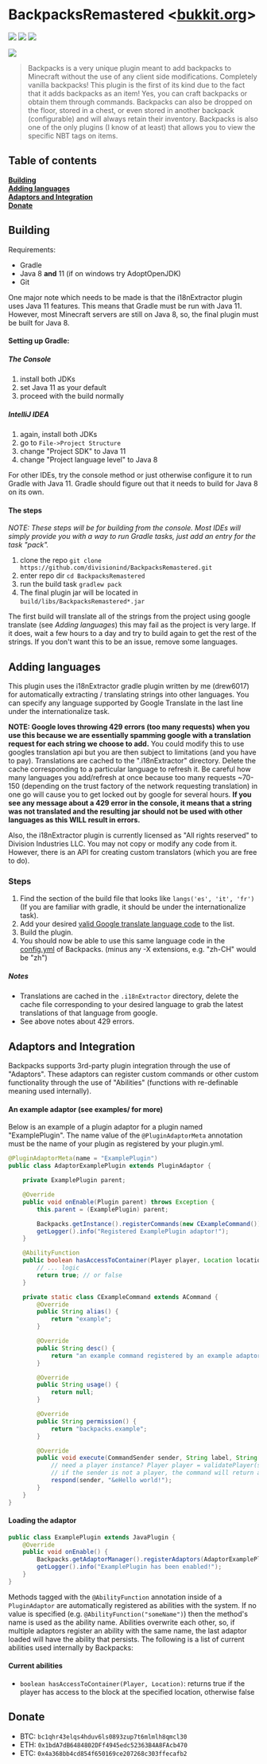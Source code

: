 # BackpacksRemastered <[bukkit.org](https://dev.bukkit.org/projects/backpack-item)>
[![](https://img.shields.io/travis/divisionind/BackpacksRemastered/master.svg?style=flat-square)](https://travis-ci.org/divisionind/BackpacksRemastered)
![](https://img.shields.io/github/repo-size/divisionind/BackpacksRemastered.svg?style=flat-square)
![](https://img.shields.io/badge/license-GPLv3-green.svg?style=flat-square)

![](https://raw.githubusercontent.com/divisionind/BackpacksRemastered/master/screenshots/logo.png)
> Backpacks is a very unique plugin meant to add backpacks to Minecraft without the use of any client side modifications. 
Completely vanilla backpacks! This plugin is the first of its kind due to the fact that it adds backpacks as an item! Yes, 
you can craft backpacks or obtain them through commands. Backpacks can also be dropped on the floor, stored in a chest, or 
even stored in another backpack (configurable) and will always retain their inventory. Backpacks is also one of the only 
plugins (I know of at least) that allows you to view the specific NBT tags on items.

## Table of contents
**[Building](#building)**<br>
**[Adding languages](#adding-languages)**<br>
**[Adaptors and Integration](#adaptors-and-integration)**<br>
**[Donate](#donate)**<br>

## Building
Requirements:
  - Gradle
  - Java 8 **and** 11 (if on windows try AdoptOpenJDK)
  - Git
  
One major note which needs to be made is that the i18nExtractor plugin uses Java 11 features. This means that Gradle must be
run with Java 11. However, most Minecraft servers are still on Java 8, so, the final plugin must be built for Java 8.

#### Setting up Gradle:
##### The Console
1. install both JDKs
2. set Java 11 as your default
3. proceed with the build normally

##### IntelliJ IDEA
1. again, install both JDKs
2. go to `File->Project Structure`
3. change "Project SDK" to Java 11
4. change "Project language level" to Java 8

For other IDEs, try the console method or just otherwise configure it to run Gradle with Java 11. Gradle should figure
out that it needs to build for Java 8 on its own.

#### The steps
*NOTE: These steps will be for building from the console. Most IDEs will simply provide you with a way to run Gradle
tasks, just add an entry for the task "pack".*
1. clone the repo `git clone https://github.com/divisionind/BackpacksRemastered.git`
2. enter repo dir `cd BackpacksRemastered`
3. run the build task `gradlew pack`
4. The final plugin jar will be located in `build/libs/BackpacksRemastered*.jar`

The first build will translate all of the strings from the project using google translate (see *Adding languages*)
this may fail as the project is very large. If it does, wait a few hours to a day and try to build again to get the
rest of the strings. If you don't want this to be an issue, remove some languages.

## Adding languages
This plugin uses the i18nExtractor gradle plugin written by me (drew6017) for automatically extracting / translating
strings into other languages. You can specify any language supported by Google Translate in the last line
under the internationalize task.

__NOTE: Google loves throwing 429 errors (too many requests) when you use this because we are essentially spamming 
google with a translation request for each string we choose to add.__ You could modify this to use googles translation
api but you are then subject to limitations (and you have to pay). Translations are cached to the ".i18nExtractor"
directory. Delete the cache corresponding to a particular language to refresh it. Be careful how many languages you
add/refresh at once because too many requests ~70-150 (depending on the trust factory of the network requesting translation) 
in one go will cause you to get locked out by google for several hours. __If you see any message about a 429 error in 
the console, it means that a string was not translated and the resulting jar should not be used with other languages 
as this WILL result in errors.__

Also, the i18nExtractor plugin is currently licensed as "All rights reserved" to Division Industries LLC. You may not
copy or modify any code from it. However, there is an API for creating custom translators (which you are free to do).

### Steps
1. Find the section of the build file that looks like `langs('es', 'it', 'fr')` (If you are familiar with gradle, 
   it should be under the internationalize task).
2. Add your desired [valid Google translate language code](https://cloud.google.com/translate/docs/languages) to the
   list.
3. Build the plugin.
4. You should now be able to use this same language code in the [config.yml](https://github.com/divisionind/BackpacksRemastered/blob/master/src/main/resources/config.yml) 
   of Backpacks. (minus any -X extensions, e.g. "zh-CH" would be "zh")

##### Notes
- Translations are cached in the `.i18nExtractor` directory, delete the cache file corresponding to your desired language
  to grab the latest translations of that language from google.
- See above notes about 429 errors.

## Adaptors and Integration
Backpacks supports 3rd-party plugin integration through the use of "Adaptors". These adaptors can register custom commands
or other custom functionality through the use of "Abilities" (functions with re-definable meaning used internally).

#### An example adaptor (see examples/ for more)
Below is an example of a plugin adaptor for a plugin named "ExamplePlugin". The name value of the `@PluginAdaptorMeta`
annotation must be the name of your plugin as registered by your plugin.yml.
```java
@PluginAdaptorMeta(name = "ExamplePlugin")
public class AdaptorExamplePlugin extends PluginAdaptor {

    private ExamplePlugin parent;

    @Override
    public void onEnable(Plugin parent) throws Exception {
        this.parent = (ExamplePlugin) parent;

        Backpacks.getInstance().registerCommands(new CExampleCommand());
        getLogger().info("Registered ExamplePlugin adaptor!");
    }

    @AbilityFunction
    public boolean hasAccessToContainer(Player player, Location location) {
        // ... logic
        return true; // or false
    }

    private static class CExampleCommand extends ACommand {
        @Override
        public String alias() {
            return "example";
        }

        @Override
        public String desc() {
            return "an example command registered by an example adaptor";
        }

        @Override
        public String usage() {
            return null;
        }

        @Override
        public String permission() {
            return "backpacks.example";
        }

        @Override
        public void execute(CommandSender sender, String label, String[] args) {
            // need a player instance? Player player = validatePlayer(sender);
            // if the sender is not a player, the command will return and respond accordingly
            respond(sender, "&eHello world!");
        }
    }
}
```

#### Loading the adaptor
```java
public class ExamplePlugin extends JavaPlugin {
    @Override
    public void onEnable() {
        Backpacks.getAdaptorManager().registerAdaptors(AdaptorExamplePlugin.class);
        getLogger().info("ExamplePlugin has been enabled!");
    }
} 
```

Methods tagged with the `@AbilityFunction` annotation inside of a `PluginAdaptor` are automatically registered
as abilities with the system. If no value is specified (e.g. `@AbilityFunction("someName")`) then the method's 
name is used as the ability name. Abilities overwrite each other, so, if multiple adaptors register an ability
with the same name, the last adaptor loaded will have the ability that persists. The following is a list of
current abilities used internally by Backpacks:

#### Current abilities
- `boolean hasAccessToContainer(Player, Location)`: returns true if the player has access to the block at the 
  specified location, otherwise false
  
## Donate
- BTC: `bc1qhr43elqs4hduv6ls0893zup7t6mlmlh8qmcl30`
- ETH: `0x1bdA7dB6484802DFf4945edc52363B4A8FAcb470`
- ETC: `0x4a368bb4cd854f650169ce207268c303ffecafb2`
